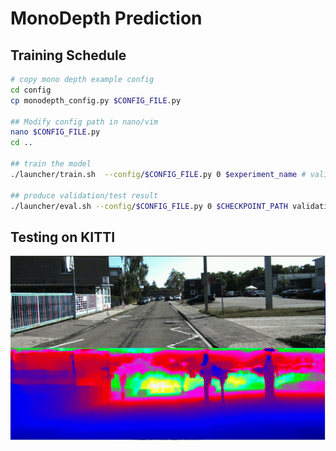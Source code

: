 # MonoDepth Prediction

## Training Schedule

```bash
# copy mono depth example config
cd config
cp monodepth_config.py $CONFIG_FILE.py

## Modify config path in nano/vim
nano $CONFIG_FILE.py
cd ..

## train the model
./launcher/train.sh  --config/$CONFIG_FILE.py 0 $experiment_name # validation goes along

## produce validation/test result
./launcher/eval.sh --config/$CONFIG_FILE.py 0 $CHECKPOINT_PATH validation/test
```

## Testing on KITTI
![depth_prediction](depth_prediction.gif)